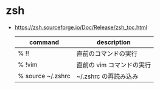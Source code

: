 # zsh
- https://zsh.sourceforge.io/Doc/Release/zsh_toc.html

  | command | description |
  | ------- | ----------- |
  | % !!      | 直前のコマンドの実行 |
  | % !vim    | 直前の vim コマンドの実行 |
  | % source ~/.zshrc | ~/.zshrc の再読み込み |
  
